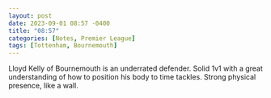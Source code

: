 ```yaml
---
layout: post
date: 2023-09-01 08:57 -0400
title: "08:57"
categories: [Notes, Premier League]
tags: [Tottenham, Bournemouth]
---
```


Lloyd Kelly of Bournemouth is an underrated defender. Solid 1v1 with a great understanding of how to position his body to time tackles. Strong physical presence, like a wall. 


